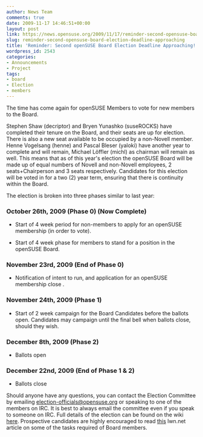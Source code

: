 ```yaml
---
author: News Team
comments: true
date: 2009-11-17 14:46:51+00:00
layout: post
link: https://news.opensuse.org/2009/11/17/reminder-second-opensuse-board-election-deadline-approaching/
slug: reminder-second-opensuse-board-election-deadline-approaching
title: 'Reminder: Second openSUSE Board Election Deadline Approaching!'
wordpress_id: 2543
categories:
- Announcements
- Project
tags:
- board
- Election
- members
---
```


The time has come again for openSUSE Members to vote for new members to the Board.

Stephen Shaw (decriptor) and Bryen Yunashko (suseROCKS) have completed their tenure on the Board, and their seats are up for election.  There is also a new seat available to be occupied by a non-Novell member.  Henne Vogelsang (henne) and Pascal Bleser (yaloki) have another year to complete and will remain, Michael Löffler (michl) as chairman will remain as well.  This means that as of this year's election the openSUSE Board will be made up of equal numbers of Novell and non-Novell employees, 2 seats+Chairperson and 3 seats respectively.  Candidates for this election will be voted in for a two (2) year term, ensuring that there is continuity within the Board.

The election is broken into three phases similar to last year:


### October 26th, 2009 (Phase 0) (Now Complete)





	
  * Start of 4 week period for non-members to apply for an openSUSE membership (in order to vote).

	
  * Start of 4 week phase for members to stand for a position in the openSUSE Board.




### November 23rd, 2009 (End of Phase 0)





	
  * Notification of intent to run, and application for an openSUSE membership close .




### November 24th, 2009 (Phase 1)





	
  * Start of 2 week campaign for the Board Candidates before the ballots open.  Candidates may campaign until the final bell when ballots close, should they wish.




### December 8th, 2009 (Phase 2)





	
  * Ballots open




### December 22nd, 2009 (End of Phase 1 & 2)





	
  * Ballots close


Should anyone have any questions, you can contact the Election Committee by emailing [election-officials@opensuse.org](mailto:election-officials@opensuse.org) or speaking to one of the members on IRC.  It is best to always email the committee even if you speak to someone on IRC.  Full details of the election can be found on the wiki [here](//en.opensuse.org/Board_Election/2009).  Prospective candidates are highly encouraged to read [this](//lwn.net/Articles/211548/) lwn.net article on some of the tasks required of Board members.
